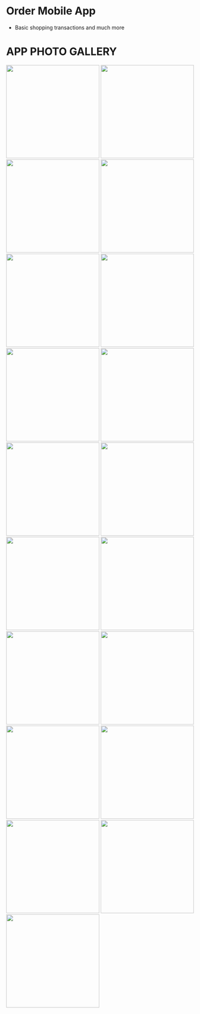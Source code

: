 # Order Mobile App

 * Basic shopping transactions and much more
# APP PHOTO GALLERY


<p float="left">

<img src="https://user-images.githubusercontent.com/50170946/128609854-f7f380e5-d956-4411-a396-06d2513113c3.png" width="250">
<img src="https://user-images.githubusercontent.com/50170946/128609855-13c5b125-9295-4d54-9a35-44d3e77a6ebc.png" width="250">
<img src="https://user-images.githubusercontent.com/50170946/128609856-82da62fb-6eaf-41b4-9eb5-55a5712f65d5.png" width="250">

<img src="https://user-images.githubusercontent.com/50170946/128609857-e65f482d-af86-4782-95b9-8a4ff7f31611.png" width="250">
<img src="https://user-images.githubusercontent.com/50170946/128609858-86558d9a-8d39-4fc0-8558-c98f85ac2e43.png" width="250">
<img src="https://user-images.githubusercontent.com/50170946/128609859-7f6b1002-e5e0-4bd5-9aab-bcc49228c934.png" width="250">

<img src="https://user-images.githubusercontent.com/50170946/128609860-f5fe62bb-3a2c-4e25-83e8-fffb6d055550.png" width="250">
<img src="https://user-images.githubusercontent.com/50170946/128609862-91a2b978-7962-49bc-a281-3f82c5d2707d.png" width="250">
<img src="https://user-images.githubusercontent.com/50170946/128609863-2f85b6ff-aab7-45b5-b4bd-bca6cb922fbc.png" width="250">

<img src="https://user-images.githubusercontent.com/50170946/128609864-98bf9213-0818-4a09-94e3-ac53c558a432.png" width="250">
<img src="https://user-images.githubusercontent.com/50170946/128609865-a1f56feb-f23a-42b9-9036-a83c94dc92ac.png" width="250">
<img src="https://user-images.githubusercontent.com/50170946/128609866-30ddde77-0d6b-4433-82ac-d37f370a7fa3.png" width="250">
<img src="https://user-images.githubusercontent.com/50170946/128609867-6e7dfe3e-c63f-4051-9508-d7cae25d68cc.png" width="250">
  
  
  <img src="https://user-images.githubusercontent.com/50170946/128609868-85d674fb-b63d-40bb-a368-4075a90d9d72.png" width="250">
<img src="https://user-images.githubusercontent.com/50170946/128609869-45ebce04-7150-4aab-8409-434fd4ce8960.png" width="250">
<img src="https://user-images.githubusercontent.com/50170946/128609870-f27b0682-6863-4a12-a45e-e6a19fcabfa6.png" width="250">
<img src="https://user-images.githubusercontent.com/50170946/128609871-9fce05d7-1eab-4c4c-9cc3-c790a7d5351f.png" width="250">
  
  
  <img src="https://user-images.githubusercontent.com/50170946/128609872-6ab97385-54ee-4382-bcd3-2c92bed6d119.png" width="250">
<img src="https://user-images.githubusercontent.com/50170946/128609876-a09bc8c8-547b-4c0d-8b0b-0774a02f1ea1.png" width="250">
  

</p>

